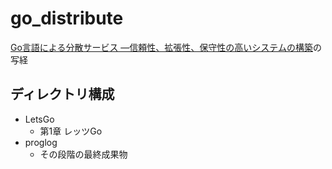 # go_distribute

[Go言語による分散サービス ―信頼性、拡張性、保守性の高いシステムの構築](https://learning.oreilly.com/library/view/goyan-yu-niyorufen-san-sabisu-xin-lai-xing-kuo-zhang-xing-bao-shou-xing-nogao-isisutemunogou-zhu/9784873119977/)の写経

## ディレクトリ構成

- LetsGo
  - 第1章 レッツGo
- proglog
  - その段階の最終成果物